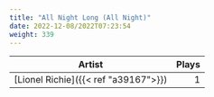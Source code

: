 ```yaml
---
title: "All Night Long (All Night)"
date: 2022-12-08/2022T07:23:54
weight: 339
---
```




 Artist | Plays 
----- | -----:
[Lionel Richie]({{< ref "a39167">}}) | 1
